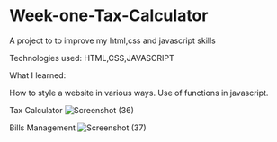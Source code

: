 # Week-one-Tax-Calculator
A project to to improve my html,css and javascript skills


Technologies used:
HTML,CSS,JAVASCRIPT




What I learned:

How to style a website in various ways.
Use of functions in javascript.


Tax Calculator
![Screenshot (36)](https://user-images.githubusercontent.com/90177693/192886436-8f78e4be-02a7-4221-bca0-1d0688df42e7.png)


Bills Management
![Screenshot (37)](https://user-images.githubusercontent.com/90177693/192886456-733c76b9-65b4-46e9-bf93-863581b1d914.png)
